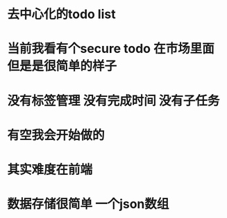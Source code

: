 # 去中心化的todo list
# 当前我看有个secure todo 在市场里面 但是是很简单的样子
# 没有标签管理 没有完成时间 没有子任务
# 有空我会开始做的
# 其实难度在前端
# 数据存储很简单 一个json数组 
